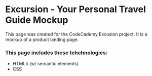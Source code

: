 # Excursion - Your Personal Travel Guide Mockup

This page was created for the CodeCademy Excusion project. It is a mockup of a product landing page. 

### This page includes these tehchnologies:
- HTML5 (w/ semantic elements)
- CSS
